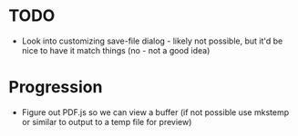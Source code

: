 # TODO
* Look into customizing save-file dialog - likely not possible, but it'd be nice to have it match things  (no - not a good idea)

# Progression
* Figure out PDF.js so we can view a buffer (if not possible use mkstemp or similar to output to a temp file for preview)
